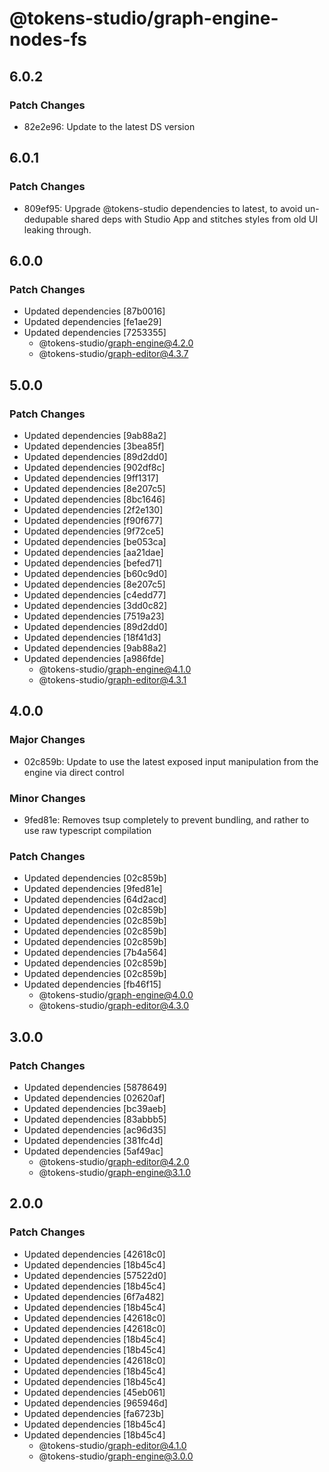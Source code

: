 # @tokens-studio/graph-engine-nodes-fs

## 6.0.2

### Patch Changes

- 82e2e96: Update to the latest DS version

## 6.0.1

### Patch Changes

- 809ef95: Upgrade @tokens-studio dependencies to latest, to avoid un-dedupable shared deps with Studio App and stitches styles from old UI leaking through.

## 6.0.0

### Patch Changes

- Updated dependencies [87b0016]
- Updated dependencies [fe1ae29]
- Updated dependencies [7253355]
  - @tokens-studio/graph-engine@4.2.0
  - @tokens-studio/graph-editor@4.3.7

## 5.0.0

### Patch Changes

- Updated dependencies [9ab88a2]
- Updated dependencies [3bea85f]
- Updated dependencies [89d2dd0]
- Updated dependencies [902df8c]
- Updated dependencies [9ff1317]
- Updated dependencies [8e207c5]
- Updated dependencies [8bc1646]
- Updated dependencies [2f2e130]
- Updated dependencies [f90f677]
- Updated dependencies [9f72ce5]
- Updated dependencies [be053ca]
- Updated dependencies [aa21dae]
- Updated dependencies [befed71]
- Updated dependencies [b60c9d0]
- Updated dependencies [8e207c5]
- Updated dependencies [c4edd77]
- Updated dependencies [3dd0c82]
- Updated dependencies [7519a23]
- Updated dependencies [89d2dd0]
- Updated dependencies [18f41d3]
- Updated dependencies [9ab88a2]
- Updated dependencies [a986fde]
  - @tokens-studio/graph-engine@4.1.0
  - @tokens-studio/graph-editor@4.3.1

## 4.0.0

### Major Changes

- 02c859b: Update to use the latest exposed input manipulation from the engine via direct control

### Minor Changes

- 9fed81e: Removes tsup completely to prevent bundling, and rather to use raw typescript compilation

### Patch Changes

- Updated dependencies [02c859b]
- Updated dependencies [9fed81e]
- Updated dependencies [64d2acd]
- Updated dependencies [02c859b]
- Updated dependencies [02c859b]
- Updated dependencies [02c859b]
- Updated dependencies [02c859b]
- Updated dependencies [7b4a564]
- Updated dependencies [02c859b]
- Updated dependencies [02c859b]
- Updated dependencies [fb46f15]
  - @tokens-studio/graph-engine@4.0.0
  - @tokens-studio/graph-editor@4.3.0

## 3.0.0

### Patch Changes

- Updated dependencies [5878649]
- Updated dependencies [02620af]
- Updated dependencies [bc39aeb]
- Updated dependencies [83abbb5]
- Updated dependencies [ac96d35]
- Updated dependencies [381fc4d]
- Updated dependencies [5af49ac]
  - @tokens-studio/graph-editor@4.2.0
  - @tokens-studio/graph-engine@3.1.0

## 2.0.0

### Patch Changes

- Updated dependencies [42618c0]
- Updated dependencies [18b45c4]
- Updated dependencies [57522d0]
- Updated dependencies [18b45c4]
- Updated dependencies [6f7a482]
- Updated dependencies [18b45c4]
- Updated dependencies [42618c0]
- Updated dependencies [42618c0]
- Updated dependencies [18b45c4]
- Updated dependencies [18b45c4]
- Updated dependencies [42618c0]
- Updated dependencies [18b45c4]
- Updated dependencies [18b45c4]
- Updated dependencies [45eb061]
- Updated dependencies [965946d]
- Updated dependencies [fa6723b]
- Updated dependencies [18b45c4]
- Updated dependencies [18b45c4]
  - @tokens-studio/graph-editor@4.1.0
  - @tokens-studio/graph-engine@3.0.0
